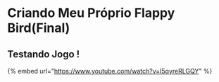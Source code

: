 # Criando Meu Próprio Flappy Bird\(Final\)

## Testando Jogo !

{% embed url="https://www.youtube.com/watch?v=I5qyreRLGQY" %}




